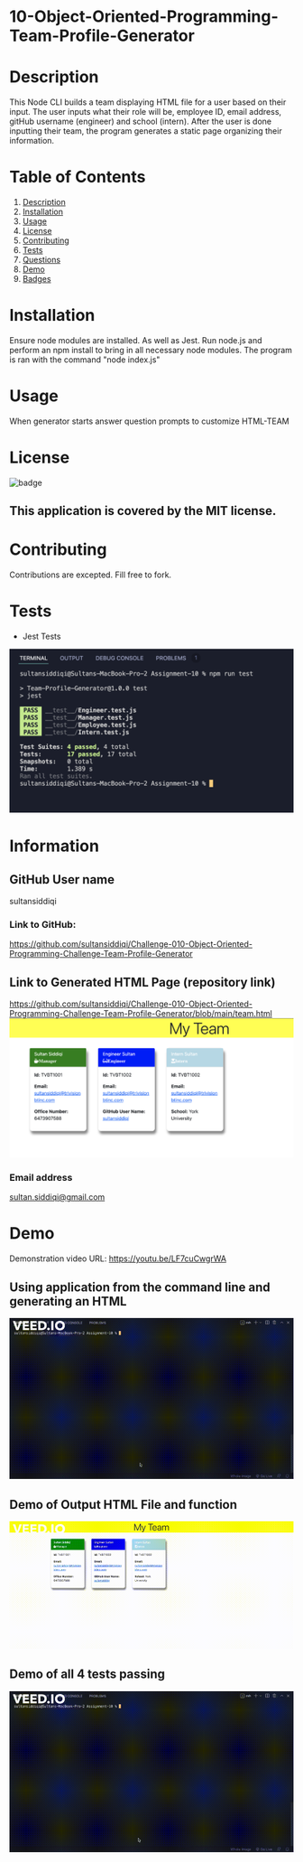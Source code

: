 
# 10-Object-Oriented-Programming-Team-Profile-Generator

# Description 
This Node CLI builds a team displaying HTML file for a user based on their input.  The user inputs what their role will be, employee ID, email address, gitHub username (engineer) and school (intern).  After the user is done inputting their team, the program generates a static page organizing their information. 
# Table of Contents

1. [Description](#Description)
2. [Installation](#Installation)
3. [Usage](#Usage)
4. [License](#License)
5. [Contributing](#Contributing)
6. [Tests](#Tests)
7. [Questions](#Questions)
8. [Demo](#Demo)
9. [Badges](#Badges)

# Installation
Ensure node modules are installed. As well as Jest.
Run node.js and perform an npm install to bring in all necessary node modules. The program is ran with the command "node index.js"
# Usage
When generator starts answer question prompts to customize HTML-TEAM
# License
![badge](https://img.shields.io/badge/license-MIT-brightgreen)
## This application is covered by the MIT license. 
# Contributing
Contributions are excepted. Fill free to fork. 
# Tests
- Jest Tests

![screenshot](./assets/npmRunTest.png)

# Information
## GitHub User name 
sultansiddiqi
### Link to GitHub:
https://github.com/sultansiddiqi/Challenge-010-Object-Oriented-Programming-Challenge-Team-Profile-Generator

## Link to Generated HTML Page (repository link)
https://github.com/sultansiddiqi/Challenge-010-Object-Oriented-Programming-Challenge-Team-Profile-Generator/blob/main/team.html
![Demo of README](./assets/HTML-webpage-screenshot.png)
### Email address 
sultan.siddiqi@gmail.com
# Demo
Demonstration video URL: https://youtu.be/LF7cuCwgrWA
## Using application from the command line and generating an HTML
![Demo of README](./assets/nodeindexjs.gif)

## Demo of Output HTML File and function
![Demo of README](./assets/HTMLDemo.gif)

## Demo of all 4 tests passing 
![Demo of README](./assets/jestFilename.gif)


